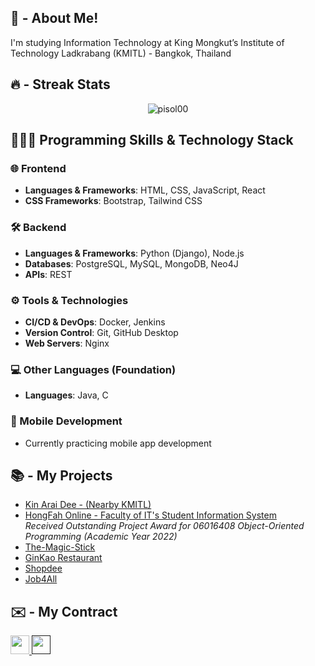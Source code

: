 ## 👋 - About Me!
I'm studying Information Technology at King Mongkut’s Institute of Technology Ladkrabang (KMITL) - Bangkok, Thailand




## 🔥 - Streak Stats 

<p align="center">
  <img src="https://github-readme-stats.vercel.app/api?username=pisol00&show_icons=true&locale=en&theme=algolia" alt="pisol00"/>
</p>

## 👨🏻‍💻 Programming Skills & Technology Stack

### 🌐 Frontend
- **Languages & Frameworks**: HTML, CSS, JavaScript, React
- **CSS Frameworks**: Bootstrap, Tailwind CSS

### 🛠️ Backend
- **Languages & Frameworks**: Python (Django), Node.js
- **Databases**: PostgreSQL, MySQL, MongoDB, Neo4J
- **APIs**: REST

### ⚙️ Tools & Technologies
- **CI/CD & DevOps**: Docker, Jenkins
- **Version Control**: Git, GitHub Desktop
- **Web Servers**: Nginx

### 💻 Other Languages (Foundation)
- **Languages**: Java, C

### 📱 Mobile Development
- Currently practicing mobile app development

## 📚 - My Projects
  - [Kin Arai Dee - (Nearby KMITL)](https://github.com/misterfocusth/Kin-Arai-Dee-KMITL)
  - [HongFah Online - Faculty of IT's Student Information System](https://github.com/misterfocusth/HongFah-Online-IT-KMITL)  
    *Received Outstanding Project Award for 06016408 Object-Oriented Programming (Academic Year 2022)*
  - [The-Magic-Stick](https://github.com/FewIT20/the-magic-stick-phypro66)  
  - [GinKao Restaurant](https://github.com/phatsanphonna/sikao-restaurant)
  - [Shopdee](https://github.com/Pisol00/)
  - [Job4All](https://github.com/Pisol00/) 



## ✉️ - My Contract

<p align="left">
  <span><a href="https://www.facebook.com/ppisol/"> <img src="https://img.shields.io/badge/Facebook-1877F2?style=for-the-badge&logo=facebook&logoColor=white"  style="width:auto; height:30px;"/></span>
  <span><a href=""><img src="https://img.shields.io/badge/LinkedIn-0A66C2?style=for-the-badge&logo=linkedin&logoColor=white"  style="width:auto; height:30px;"/></span>
</p>
